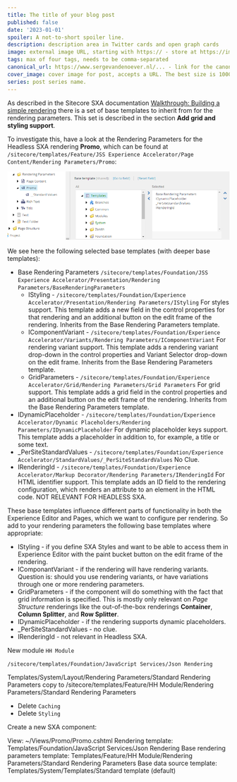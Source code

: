 ```yaml
---
title: The title of your blog post
published: false
date: '2023-01-01'
spoiler: A not-to-short spoiler line.
description: description area in Twitter cards and open graph cards
image: external image URL, starting with https:// - store at https://imgbb.com/
tags: max of four tags, needs to be comma-separated
canonical_url: https://www.sergevandenoever.nl/... - link for the canonical version of the content
cover_image: cover image for post, accepts a URL. The best size is 1000 x 420.
series: post series name.
---
```


As described in the Sitecore SXA documentation [Walkthrough: Building a simple rendering](https://doc.sitecore.com/xmc/en/developers/xm-cloud/walkthrough--building-a-simple-rendering.html) there is a set of base templates to inherit from for the rendering parameters. This set is described in the section **Add grid and styling support**.

To investigate this, have a look at the Rendering Parameters for the Headless SXA rendering **Promo**, which can be found at `/sitecore/templates/Feature/JSS Experience Accelerator/Page Content/Rendering Parameters/Promo`:

![Rendering Parameters for Promo](SXA_Headless_renderingparameters_grid_styling/r3o17pmc3173.png)

We see here the following selected base templates (with deeper base templates):

- Base Rendering Parameters `/sitecore/templates/Foundation/JSS Experience Accelerator/Presentation/Rendering Parameters/BaseRenderingParameters`
  - IStyling - `/sitecore/templates/Foundation/Experience Accelerator/Presentation/Rendering Parameters/IStyling`
    For styles support. This template adds a new field in the control properties for that rendering and an additional button on the edit frame of the rendering. Inherits from the Base Rendering Parameters template.
  - IComponentVariant - `/sitecore/templates/Foundation/Experience Accelerator/Variants/Rendering Parameters/IComponentVariant`
    For rendering variant support. This template adds a rendering variant drop-down in the control properties and Variant Selector drop-down on the edit frame. Inherits from the Base Rendering Parameters template.
  - GridParameters - `/sitecore/templates/Foundation/Experience Accelerator/Grid/Rendering Parameters/Grid Parameters`
    For grid support. This template adds a grid field in the control properties and an additional button on the edit frame of the rendering. Inherits from the Base Rendering Parameters template.
- IDynamicPlaceholder - `/sitecore/templates/Foundation/Experience Accelerator/Dynamic Placeholders/Rendering Parameters/IDynamicPlaceholder`
  For dynamic placeholder keys support. This template adds a placeholder in addition to, for example, a title or some text.
- _PerSiteStandardValues - `/sitecore/templates/Foundation/Experience Accelerator/StandardValues/_PerSiteStandardValues`
  No Clue.
- IRenderingId - `/sitecore/templates/Foundation/Experience Accelerator/Markup Decorator/Rendering Parameters/IRenderingId`
  For HTML identifier support. This template adds an ID field to the rendering configuration, which renders an attribute to an element in the HTML code. NOT RELEVANT FOR HEADLESS SXA.

These base templates influence different parts of functionality in both the Experience Editor and Pages, which we want to configure per rendering. So add to your rendering parameters the following base templates where appropriate:

- IStyling - if you define SXA Styles and want to be able to access them in Experience Editor with the paint bucket button on the edit frame of the rendering.
- IComponantVariant - if the rendering will have rendering variants. Question is: should you use rendering variants, or have variations through one or more rendering parameters.
- GridParameters - if the component will do something with the fact that grid information is specified. This is mostly only relevant on *Page Structure* renderings like the out-of-the-box renderings **Container**, **Column Splitter**, and **Row Splitter**.
- IDynamicPlaceholder - if the rendering supports dynamic placeholders.
- _PerSiteStandardValues - no clue.
- IRenderingId - not relevant in Headless SXA.



New module `HH Module`

	/sitecore/templates/Foundation/JavaScript Services/Json Rendering

  Templates/System/Layout/Rendering Parameters/Standard Rendering Parameters copy to 
/sitecore/templates/Feature/HH Module/Rendering Parameters/Standard Rendering Parameters
- Delete `Caching`
- Delete `Styling`


Create a new SXA component:

View: ~/Views/Promo/Promo.cshtml
Rendering template: Templates/Foundation/JavaScript Services/Json Rendering
Base rendering parameters template: Templates/Feature/HH Module/Rendering Parameters/Standard Rendering Parameters
Base data source template: Templates/System/Templates/Standard template (default)

  